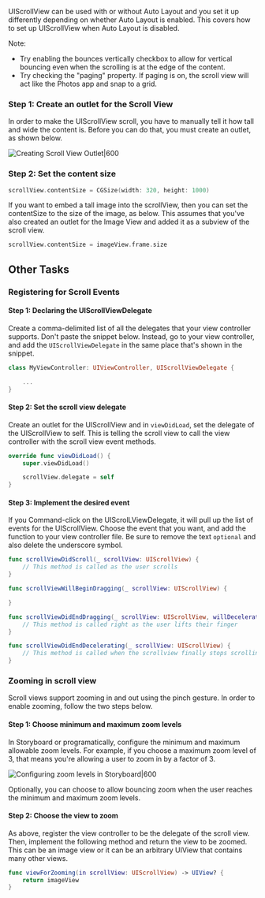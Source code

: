 
UIScrollView can be used with or without Auto Layout and you set it up differently depending on whether Auto Layout is enabled. This covers how to set up UIScrollView when Auto Layout is disabled.

Note:

- Try enabling the bounces vertically checkbox to allow for vertical bouncing even when the scrolling is at the edge of the content.
- Try checking the "paging" property. If paging is on, the scroll view will act like the Photos app and snap to a grid.

### Step 1: Create an outlet for the Scroll View

In order to make the UIScrollView scroll, you have to manually tell it how tall and wide the content is. Before you can do that, you must create an outlet, as shown below.

![Creating Scroll View Outlet|600](https://i.imgur.com/9rErlXd.gif)

### Step 2: Set the content size

```swift
scrollView.contentSize = CGSize(width: 320, height: 1000)
```

If you want to embed a tall image into the scrollView, then you can set the contentSize to the size of the image, as below. This assumes that you've also created an outlet for the Image View and added it as a subview of the scroll view.

```swift
scrollView.contentSize = imageView.frame.size
```

## Other Tasks

### Registering for Scroll Events

#### Step 1: Declaring the UIScrollViewDelegate

Create a comma-delimited list of all the delegates that your view controller supports. Don't paste the snippet below. Instead, go to your view controller, and add the `UIScrollViewDelegate` in the same place that's shown in the snippet.

```swift
class MyViewController: UIViewController, UIScrollViewDelegate {

	...
}
```

#### Step 2: Set the scroll view delegate

Create an outlet for the UIScrollView and in `viewDidLoad`, set the delegate of the UIScrollView to self. This is telling the scroll view to call the view controller with the scroll view event methods.

```swift
override func viewDidLoad() {
    super.viewDidLoad()

	scrollView.delegate = self
}
```

#### Step 3: Implement the desired event

If you Command-click on the UIScrolLViewDelegate, it will pull up the list of events for the UIScrollView. Choose the event that you want, and add the function to your view controller file. Be sure to remove the text `optional` and also delete the underscore symbol.

```swift
func scrollViewDidScroll(_ scrollView: UIScrollView) {
    // This method is called as the user scrolls
}

func scrollViewWillBeginDragging(_ scrollView: UIScrollView) {

}

func scrollViewDidEndDragging(_ scrollView: UIScrollView, willDecelerate decelerate: Bool) {
    // This method is called right as the user lifts their finger
}

func scrollViewDidEndDecelerating(_ scrollView: UIScrollView) {
    // This method is called when the scrollview finally stops scrolling.
}
```

### Zooming in scroll view

Scroll views support zooming in and out using the pinch gesture. In order to enable zooming, follow the two steps below.

#### Step 1: Choose minimum and maximum zoom levels

In Storyboard or programatically, configure the minimum and maximum allowable zoom levels. For example, if you choose a maximum zoom level of 3, that means you're allowing a user to zoom in by a factor of 3.

![Configuring zoom levels in Storyboard|600](https://i.imgur.com/q0pk6b1.png)

Optionally, you can choose to allow bouncing zoom when the user reaches the minimum and maximum zoom levels.

#### Step 2: Choose the view to zoom

As above, register the view controller to be the delegate of the scroll view. Then, implement the following method and return the view to be zoomed. This can be an image view or it can be an arbitrary UIView that contains many other views.

```swift
func viewForZooming(in scrollView: UIScrollView) -> UIView? {
    return imageView
}
```
